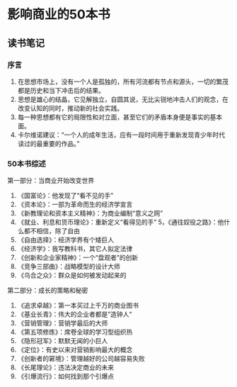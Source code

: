 # 影响商业的50本书
## 读书笔记
### 序言

1. 在思想市场上，没有一个人是孤独的，所有河流都有节点和源头，一切的繁茂都是历史和当下冲击后的结果。
2. 思想是雄心的结晶，它见解独立，自圆其说，无比尖锐地冲击人们的观念，在改变认知的同时，推动新的社会实践。
3. 每一种思想都有它的局限性和对立面，甚至它们的矛盾本身便是事实的基本面。
4. 卡尔维诺建议：“一个人的成年生活，应有一段时间用于重新发现青少年时代读过的最重要的作品。”


### 50本书综述
第一部分：当商业开始改变世界
1. 《国富论》：他发现了“看不见的手”
2. 《资本论》：一部为革命而生的经济学宣言
3. 《新教理论和资本主义精神》：为商业编制“意义之网”
4. 《就业、利息和货币理论》：重新定义“看得见的手”
5，《通往奴役之路》：他什么都不相信，除了自由
6. 《自由选择》：经济学界有个矮巨人
7. 《经济学》：我写教科书，其它人拟定法律
8. 《创新和企业家精神》：一个“盘观者”的创新
9. 《竞争三部曲》：战略模型的设计大师
10. 《乌合之众》：群众是如何被发动起来的

第二部分：成长的策略和秘密
1. 《追求卓越》：第一本买过上千万的商业图书
2. 《基业长青》：伟大的企业者都是”造钟人“
3. 《营销管理》：营销学最后的大师
4. 《第五项修炼》：席卷全球的学习型组织热
5. 《隐形冠军》：默默无闻的小巨人
6. 《定位》：有史以来对营销影响最大的概念
7. 《创新者的窘境》：管理越好的公司越容易失败
8. 《长尾理论》：违法决定商业的未来
9. 《引爆流行》：如何找到那个引爆点
